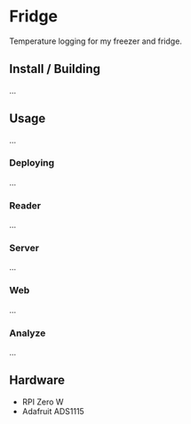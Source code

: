 # Fridge

Temperature logging for my freezer and fridge.

## Install / Building

...

## Usage

...

### Deploying

...

### Reader

...

### Server

...

### Web

...

### Analyze

...

## Hardware

- RPI Zero W
- Adafruit ADS1115
